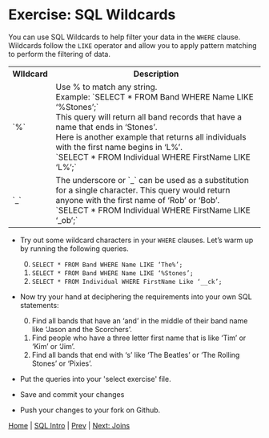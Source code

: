 # Exercise:  SQL Wildcards

You can use SQL Wildcards to help filter your data in the `WHERE` clause.  Wildcards follow the `LIKE` operator and allow you to apply pattern matching to perform the filtering of data.    

<table>
  <tr>
    <th>WIldcard</th>
    <th>Description</th>
  </tr>
  <tr>
    <td>`%`</td>
    <td>Use % to match any string. <br> Example: `SELECT * FROM Band WHERE Name LIKE ‘%Stones’;`   <br>This query will return all band records that have a name that ends in ‘Stones’. <br>Here is another example that returns all individuals with the first name begins in ‘L%’.  <br>`SELECT * FROM Individual WHERE FirstName LIKE ‘L%’;`</td>
  </tr>
  <tr>
    <td>`_`</td>
    <td>The underscore or  `_` can be used as a substitution for a single character. This query would return anyone with the first name of ‘Rob’ or ‘Bob’. <br>`SELECT * FROM Individual WHERE FirstName LIKE ‘_ob’;`</td>
  </tr>
</table>


- Try out some wildcard characters in your `WHERE` clauses.  Let’s warm up by running the following queries.  

  0. `SELECT * FROM Band WHERE Name LIKE ‘The%’;`
  0. `SELECT * FROM Band WHERE Name LIKE ‘%Stones’;`
  0. `SELECT * FROM Individual WHERE FirstName Like ‘__ck’;`

- Now try your hand at deciphering the requirements into your own SQL statements:

  0.	Find all bands that have an ‘and’ in the middle of their band name like ‘Jason and the Scorchers’.  
  0.	Find people who have a three letter first name that is like ‘Tim’ or ‘Kim’ or ‘Jim’.  
  0.	Find all bands that end with ‘s’ like ‘The Beatles’ or ‘The Rolling Stones’ or ‘Pixies’.  

- Put the queries into your 'select exercise' file.  
- Save and commit your changes
- Push your changes to your fork on Github.  


[Home](/)  |  [SQL Intro](/9-sql-intro/)  |  [Prev](/9-sql-intro/4)   |  [Next: Joins](/10-joins/)
